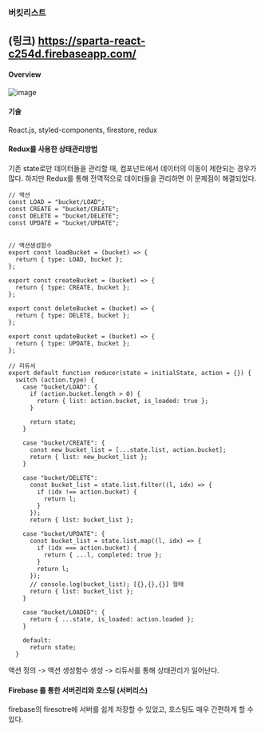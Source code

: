 ### 버킷리스트

(링크)
https://sparta-react-c254d.firebaseapp.com/
------

#### Overview
![image](https://user-images.githubusercontent.com/71649055/124866311-2aa05980-dff7-11eb-802f-218091c948c4.png)

#### 기술
React.js, styled-components, firestore, redux

####  Redux를 사용한 상태관리방법
기존 state로만 데이터들을 관리할 때, 컴포넌트에서 데이터의 이동이 제한되는 경우가 많다. 하지만 Redux를 통해 전역적으로 데이터들을 관리하면 이 문제점이 해결되었다.
```
// 액션
const LOAD = "bucket/LOAD";
const CREATE = "bucket/CREATE";
const DELETE = "bucket/DELETE";
const UPDATE = "bucket/UPDATE";


// 액션생성함수
export const loadBucket = (bucket) => {
  return { type: LOAD, bucket };
};

export const createBucket = (bucket) => {
  return { type: CREATE, bucket };
};

export const deleteBucket = (bucket) => {
  return { type: DELETE, bucket };
};

export const updateBucket = (bucket) => {
  return { type: UPDATE, bucket };
};

// 리듀서
export default function reducer(state = initialState, action = {}) {
  switch (action.type) {
    case "bucket/LOAD": {
      if (action.bucket.length > 0) {
        return { list: action.bucket, is_loaded: true };
      }

      return state;
    }

    case "bucket/CREATE": {
      const new_bucket_list = [...state.list, action.bucket];
      return { list: new_bucket_list };
    }

    case "bucket/DELETE":
      const bucket_list = state.list.filter((l, idx) => {
        if (idx !== action.bucket) {
          return l;
        }
      });
      return { list: bucket_list };

    case "bucket/UPDATE": {
      const bucket_list = state.list.map((l, idx) => {
        if (idx === action.bucket) {
          return { ...l, completed: true };
        }
        return l;
      });
      // console.log(bucket_list); [{},{},{}] 형태
      return { list: bucket_list };
    }

    case "bucket/LOADED": {
      return { ...state, is_loaded: action.loaded };
    }

    default:
      return state;
  }

```

액션 정의 -> 액션 생성함수 생성 -> 리듀서를 통해 상태관리가 일어난다.


#### Firebase 를 통한 서버괸리와 호스팅 (서버리스)
firebase의 firesotre에 서버를 쉽게 저장할 수 있었고, 호스팅도 매우 간편하게 할 수 있다.
